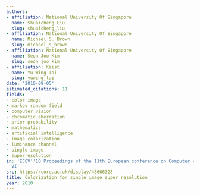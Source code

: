 ```yaml
---
authors:
- affiliation: National University Of Singapore
  name: Shuaicheng Liu
  slug: shuaicheng_liu
- affiliation: National University Of Singapore
  name: Michael S. Brown
  slug: michael_s_brown
- affiliation: National University Of Singapore
  name: Seon Joo Kim
  slug: seon_joo_kim
- affiliation: Kaist
  name: Yu-Wing Tai
  slug: yuwing_tai
date: '2010-09-05'
estimated_citations: 11
fields:
- color image
- markov random field
- computer vision
- chromatic aberration
- prior probability
- mathematics
- artificial intelligence
- image colorization
- luminance channel
- single image
- superresolution
in: 'ECCV''10 Proceedings of the 11th European conference on Computer vision: Part
  VI'
src: https://core.ac.uk/display/48666328
title: Colorization for single image super resolution
year: 2010
---
```

